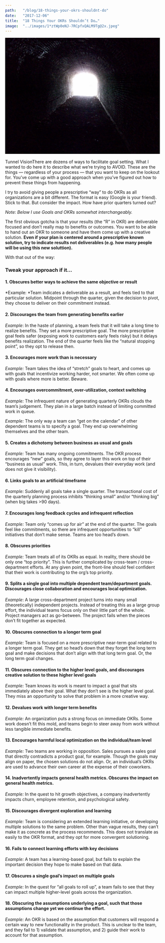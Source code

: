 ```yaml
---
path:	"/blog/18-things-your-okrs-shouldnt-do"
date:	"2017-12-06"
title:	"18 Things Your OKRs Shouldn’t Do…"
image:	"../images/1*ztWp0eNJ-7RCpfxQALM9Tg@2x.jpeg"
---
```


![](../images/1*ztWp0eNJ-7RCpfxQALM9Tg@2x.jpeg)

Tunnel VisionThere are dozens of ways to facilitate goal setting. What I wanted to do here it to describe what we’re trying to AVOID. These are the things — regardless of your process — that you want to keep on the lookout for. You’ve come up with a good approach when you’ve figured out how to prevent these things from happening.

I try to avoid giving people a prescriptive “way” to do OKRs as all organizations are a bit different. The format is easy (Google is your friend). Stick to that. But consider the impact. How have prior quarters turned out?

*Note: Below I use Goals and OKRs somewhat interchangeably.*

The first obvious gotcha is that your results (the “R” in OKR) are deliverable focused and don’t really map to benefits or outcomes. You want to be able to hand out an OKR to someone and have them come up with a creative solution. **Even if your plan is centered around a prescriptive known solution, try to indicate results not deliverables (e.g. how many people will be using this new soluttion).**

With that out of the way:

### Tweak your approach if it…

#### **1. Obscures better ways to achieve the same objective or result**

*Example: *Team indicates a deliverable as a result, and feels tied to that particular solution. Midpoint through the quarter, given the decision to pivot, they choose to deliver on their commitment instead.

#### **2. Discourages the team from generating benefits earlier**

*Example*: In the haste of planning, a team feels that it will take a long time to realize benefits. They set a more prescriptive goal. The more prescriptive goal feels safer (exposing work to customers early feels risky) but it delays benefits realization. The end of the quarter feels like the “natural stopping point”, so they opt to release then.

#### 3. Encourages more work than is necessary

*Example:* Team takes the idea of “stretch” goals to heart, and comes up with goals that incentivize working harder, not smarter. We often come up with goals where more is better. Beware.

#### 4. Encourages overcommitment, over-utilization, context switching

*Example:* The infrequent nature of generating quarterly OKRs clouds the team’s judgement. They plan in a large batch instead of limiting committed work in queue.

*Example:* The only way a team can “get on the calendar” of other dependent teams is to specify a goal. They end up overwhelming themselves and the other team.

#### 5. Creates a dichotomy between business as usual and goals

*Example:* Team has many ongoing commitments. The OKR process encourages “new” goals, so they agree to layer this work on top of their “business as usual” work. This, in turn, devalues their everyday work (and does not give it visibility).

#### 6. Links goals to an artificial timeframe

*Example:* Suddenly all goals take a single quarter. The transactional cost of the quarterly planning process inhibits “thinking small” and/or “thinking big” (when big takes >90 days).

#### 7. Encourages long feedback cycles and infrequent reflection

*Example:* Team only “comes up for air” at the end of the quarter. The goals feel like commitments, so there are infrequent opportunities to “kill” initiatives that don’t make sense. Teams are too head’s down.

#### 8. Obscures priorities

*Example:* Team treats all of its OKRs as equal. In reality, there should be only one “top priority”. This is further complicated by cross-team / cross-department efforts. At any given point, the front-line should feel confident that their work is contributing to the org’s top priority.

#### 9. Splits a single goal into multiple dependent team/department goals. Discourages close collaboration and encourages local optimization.

*Example*: A large cross-department project turns into many small (theoretically) independent projects. Instead of treating this as a large group effort, the individual teams focus only on their little part of the whole. Project managers act as go-between. The project fails when the pieces don’t fit together as expected.

#### 10. Obscures connection to a longer term goal

*Example:* Team is focused on a more prescriptive near-term goal related to a longer term goal. They get so head’s down that they forget the long term goal and make decisions that don’t align with that long term goal. Or, the long term goal changes.

#### 11. Obscures connection to the higher level goals, and discourages creative solution to these higher level goals

*Example:* Team knows its work is meant to impact a goal that sits immediately above their goal. What they don’t see is the higher level goal. They miss an opportunity to solve that problem in a more creative way.

#### 12. Devalues work with longer term benefits

*Example:* An organization puts a strong focus on immediate OKRs. Some work doesn’t fit this mold, and teams begin to steer away from work without less tangible immediate benefits.

#### 13. Encourages harmful local optimization on the individual/team level

*Example:* Two teams are working in opposition. Sales pursues a sales goal that directly contradicts a product goal, for example. Though the goals may align on paper, the chosen solutions do not align. Or, an individual’s OKRs are used to advance their own career at the expense of their coworkers.

#### 14. Inadvertently impacts general health metrics. Obscures the impact on general health metrics.

*Example:* In the quest to hit growth objectives, a company inadvertently impacts churn, employee retention, and psychological safety.

#### 15. Discourages divergent exploration and learning

*Example:* Team is considering an extended learning initiative, or developing multiple solutions to the same problem. Other than vague results, they can’t make it as concrete as the process recommends. This does not translate as easily to the OKR format, and they opt for more convergent solutioning.

#### 16. Fails to connect learning efforts with key decisions

*Example:* A team has a learning-based goal, but fails to explain the important decision they hope to make based on that data.

#### 17. Obscures a single goal’s impact on multiple goals

*Example:* In the quest for “all goals to roll up”, a team fails to see that they can impact multiple higher-level goals across the organization.

#### 18. Obscuring the assumptions underlying a goal, such that those assumptions change yet we continue the effort.

*Example:* An OKR is based on the assumption that customers will respond a certain way to new functionality in the product. This is unclear to the team, and they fail to 1) validate that assumption, and 2) guide their work to account for that assumption.

